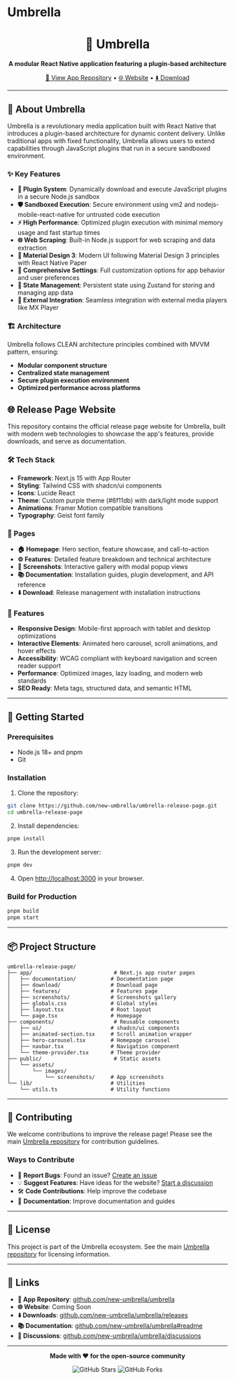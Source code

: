 # Umbrella

<div align="center">

  <h1>🌂 Umbrella</h1>
  <p><strong>A modular React Native application featuring a plugin-based architecture</strong></p>

  <p>
    <a href="https://github.com/new-umbrella/umbrella">📱 View App Repository</a> •
    <a href="https://www.umbrella-app.xyz" target="_blank">🌐 Website</a> •
    <a href="https://github.com/new-umbrella/umbrella/releases">⬇️ Download</a>
  </p>
</div>

---

## 📱 About Umbrella

Umbrella is a revolutionary media application built with React Native that introduces a plugin-based architecture for dynamic content delivery. Unlike traditional apps with fixed functionality, Umbrella allows users to extend capabilities through JavaScript plugins that run in a secure sandboxed environment.

### ✨ Key Features

- **🔌 Plugin System**: Dynamically download and execute JavaScript plugins in a secure Node.js sandbox
- **🛡️ Sandboxed Execution**: Secure environment using vm2 and nodejs-mobile-react-native for untrusted code execution
- **⚡ High Performance**: Optimized plugin execution with minimal memory usage and fast startup times
- **🌐 Web Scraping**: Built-in Node.js support for web scraping and data extraction
- **📱 Material Design 3**: Modern UI following Material Design 3 principles with React Native Paper
- **🎨 Comprehensive Settings**: Full customization options for app behavior and user preferences
- **📂 State Management**: Persistent state using Zustand for storing and managing app data
- **🔗 External Integration**: Seamless integration with external media players like MX Player

### 🏗️ Architecture

Umbrella follows CLEAN architecture principles combined with MVVM pattern, ensuring:

- **Modular component structure**
- **Centralized state management**
- **Secure plugin execution environment**
- **Optimized performance across platforms**

## 🌐 Release Page Website

This repository contains the official release page website for Umbrella, built with modern web technologies to showcase the app's features, provide downloads, and serve as documentation.

### 🛠️ Tech Stack

- **Framework**: Next.js 15 with App Router
- **Styling**: Tailwind CSS with shadcn/ui components
- **Icons**: Lucide React
- **Theme**: Custom purple theme (#6f11db) with dark/light mode support
- **Animations**: Framer Motion compatible transitions
- **Typography**: Geist font family

### 📄 Pages

- **🏠 Homepage**: Hero section, feature showcase, and call-to-action
- **⚙️ Features**: Detailed feature breakdown and technical architecture
- **📸 Screenshots**: Interactive gallery with modal popup views
- **📚 Documentation**: Installation guides, plugin development, and API reference
- **⬇️ Download**: Release management with installation instructions

### 🎨 Features

- **Responsive Design**: Mobile-first approach with tablet and desktop optimizations
- **Interactive Elements**: Animated hero carousel, scroll animations, and hover effects
- **Accessibility**: WCAG compliant with keyboard navigation and screen reader support
- **Performance**: Optimized images, lazy loading, and modern web standards
- **SEO Ready**: Meta tags, structured data, and semantic HTML

---

## 🚀 Getting Started

### Prerequisites

- Node.js 18+ and pnpm
- Git

### Installation

1. Clone the repository:

```bash
git clone https://github.com/new-umbrella/umbrella-release-page.git
cd umbrella-release-page
```

2. Install dependencies:

```bash
pnpm install
```

3. Run the development server:

```bash
pnpm dev
```

4. Open [http://localhost:3000](http://localhost:3000) in your browser.

### Build for Production

```bash
pnpm build
pnpm start
```

---

## 📦 Project Structure

```
umbrella-release-page/
├── app/                          # Next.js app router pages
│   ├── documentation/           # Documentation page
│   ├── download/                # Download page
│   ├── features/                # Features page
│   ├── screenshots/             # Screenshots gallery
│   ├── globals.css              # Global styles
│   ├── layout.tsx               # Root layout
│   └── page.tsx                 # Homepage
├── components/                   # Reusable components
│   ├── ui/                      # shadcn/ui components
│   ├── animated-section.tsx     # Scroll animation wrapper
│   ├── hero-carousel.tsx        # Homepage carousel
│   ├── navbar.tsx               # Navigation component
│   └── theme-provider.tsx       # Theme provider
├── public/                       # Static assets
│   └── assets/
│       └── images/
│           └── screenshots/     # App screenshots
└── lib/                         # Utilities
    └── utils.ts                 # Utility functions
```

---

## 🤝 Contributing

We welcome contributions to improve the release page! Please see the main [Umbrella repository](https://github.com/new-umbrella/umbrella) for contribution guidelines.

### Ways to Contribute

- 🐛 **Report Bugs**: Found an issue? [Create an issue](https://github.com/new-umbrella/umbrella-release-page/issues)
- 💡 **Suggest Features**: Have ideas for the website? [Start a discussion](https://github.com/new-umbrella/umbrella-release-page/discussions)
- 🛠️ **Code Contributions**: Help improve the codebase
- 📖 **Documentation**: Improve documentation and guides

---

## 📄 License

This project is part of the Umbrella ecosystem. See the main [Umbrella repository](https://github.com/new-umbrella/umbrella) for licensing information.

---

## 🔗 Links

- **📱 App Repository**: [github.com/new-umbrella/umbrella](https://github.com/new-umbrella/umbrella)
- **🌐 Website**: Coming Soon
- **⬇️ Downloads**: [github.com/new-umbrella/umbrella/releases](https://github.com/new-umbrella/umbrella/releases)
- **📚 Documentation**: [github.com/new-umbrella/umbrella#readme](https://github.com/new-umbrella/umbrella#readme)
- **💬 Discussions**: [github.com/new-umbrella/umbrella/discussions](https://github.com/new-umbrella/umbrella/discussions)

---

<div align="center">
  <p><strong>Made with ❤️ for the open-source community</strong></p>
  <p>
    <img src="https://img.shields.io/github/stars/new-umbrella/umbrella?style=social" alt="GitHub Stars" />
    <img src="https://img.shields.io/github/forks/new-umbrella/umbrella?style=social" alt="GitHub Forks" />
  </p>
</div>
